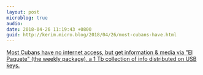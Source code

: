 ```yaml
---
layout: post
microblog: true
audio: 
date: 2018-04-26 11:19:43 +0800
guid: http://kerim.micro.blog/2018/04/26/most-cubans-have.html
---
```

[Most Cubans have no internet access, but get information & media via "El Paquete" (the weekly package), a 1 Tb collection of info distributed on USB keys.](https://reddit.com/r/science/comments/8ex7p6/most_cubans_have_no_internet_access_but_get_a/)
